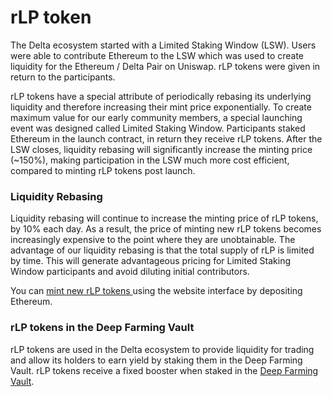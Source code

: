 # rLP token

The Delta ecosystem started with a Limited Staking Window (LSW). Users were able to contribute Ethereum to the LSW which was used to create liquidity for the Ethereum / Delta Pair on Uniswap. rLP tokens were given in return to the participants.

rLP tokens have a special attribute of periodically rebasing its underlying liquidity and therefore increasing their mint price exponentially. To create maximum value for our early community members, a special launching event was designed called Limited Staking Window. Participants staked Ethereum in the launch contract, in return they receive rLP tokens. After the LSW closes, liquidity rebasing will significantly increase the minting price (\~150%), making participation in the LSW much more cost efficient, compared to minting rLP tokens post launch.

### Liquidity Rebasing <a href="#liquidity-rebasing" id="liquidity-rebasing"></a>

Liquidity rebasing will continue to increase the minting price of rLP tokens, by 10% each day. As a result, the price of minting new rLP tokens becomes increasingly expensive to the point where they are unobtainable. The advantage of our liquidity rebasing is that the total supply of rLP is limited by time. This will generate advantageous pricing for Limited Staking Window participants and avoid diluting initial contributors.

You can [mint new rLP tokens ](https://web.archive.org/web/20210921205923/https://docs.delta.financial/guides/mint-rlp-1)using the website interface by depositing Ethereum.

### rLP tokens in the Deep Farming Vault <a href="#rlp-tokens-in-the-deep-farming-vault" id="rlp-tokens-in-the-deep-farming-vault"></a>

rLP tokens are used in the Delta ecosystem to provide liquidity for trading and allow its holders to earn yield by staking them in the Deep Farming Vault. rLP tokens receive a fixed booster when staked in the [Deep Farming Vault](https://web.archive.org/web/20210921205923/https://docs.delta.financial/delta-ecosystem/deep-farming-vault).

​
